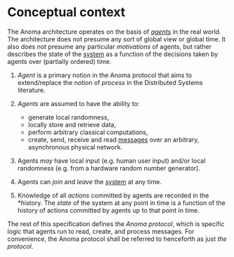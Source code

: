 # Conceptual context

<!-- What if the title goes to the point directly, "Agents in a world" -->

The Anoma architecture operates on the basis of
*[agents](../glossary.md#agents)* in the real world. The architecture does not
presume any sort of global view or global time. It also does not presume any
particular _motivations_ of agents, but rather describes the state of the
[system](../glossary.md#system) as a function of the decisions taken by agents
over (partially ordered) time. 

1. *Agent* is a primary notion in the Anoma protocol that aims to extend/replace
   the notion of _process_ in the Distributed Systems literature.

2. _Agents_ are assumed to have the ability to:
   - generate local randomness, 
   - locally store and retrieve data, 
   - perform arbitrary classical computations, 
   - create, send, receive and read [messages](../glossary.md#message) over an
     arbitrary, asynchronous physical network.
   

2. Agents _may_ have local input (e.g. human user input) and/or local randomness
   (e.g. from a hardware random number generator).

3. Agents can _join_ and _leave_ the [system](./../glossary.md#system) at any
   time.

4. Knowledge of all *actions* committed by agents are recorded in the *history.
   The *state* of the system at any point in time is a function of the history
    of actions committed by agents up to that point in time.

<!-- 
We can use Juvix syntax instead of Haskell syntax for the following snippets. I'm commenting as I don't see they add much clarity to the spec, (at least not now)

```juvix

```haskell
type Agent

class Monad m => AgentContext m where
    random :: Finite a => m a

    set :: ByteString -> ByteString -> m ()
    get :: ByteString -> m (Maybe ByteString)
```

 -->

The rest of this specification defines the _Anoma protocol_, which is specific logic that agents run to read, create, and process messages. For convenience, the Anoma protocol shall be referred to henceforth as just _the protocol_.

<!-- 

```haskell
type Protocol
```

 -->
